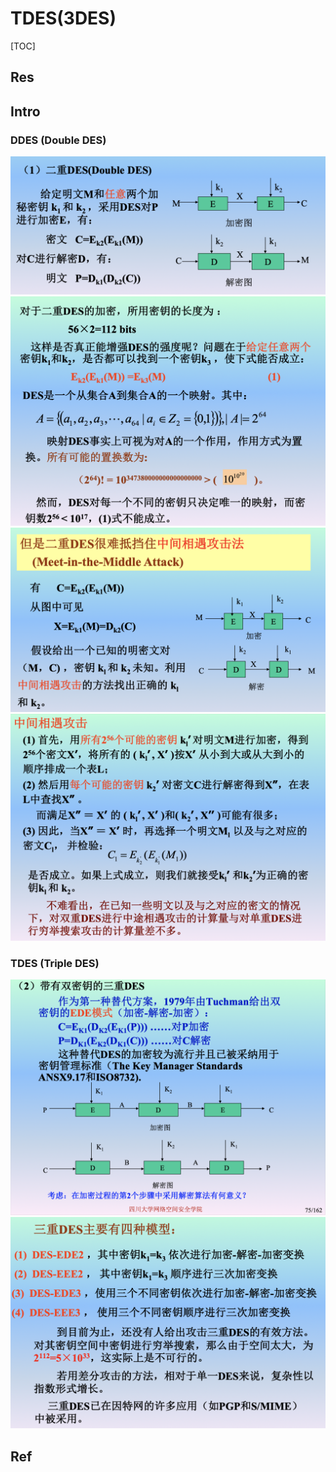 # TDES(3DES)

[TOC]



## Res


## Intro
### DDES (Double DES)
![](../../../../../../../../../Assets/Pics/Screenshot%202023-04-12%20at%204.01.27%20PM.png)
![](../../../../../../../../../Assets/Pics/Screenshot%202023-04-12%20at%204.01.36%20PM.png)
![](../../../../../../../../../Assets/Pics/Screenshot%202023-04-12%20at%204.01.49%20PM.png)
![](../../../../../../../../../Assets/Pics/Screenshot%202023-04-12%20at%204.02.00%20PM.png)


### TDES (Triple DES)
![](../../../../../../../../../Assets/Pics/Screenshot%202023-04-12%20at%204.04.48%20PM.png)
![](../../../../../../../../../Assets/Pics/Screenshot%202023-04-12%20at%204.04.36%20PM.png)



## Ref
[👍 三重DES原理 | CSDN]: https://blog.csdn.net/chengqiuming/article/details/82191005
[👍 三重DES加密解密详解]: https://wumansgy.github.io/2018/11/03/三重DES加密解密详解/

